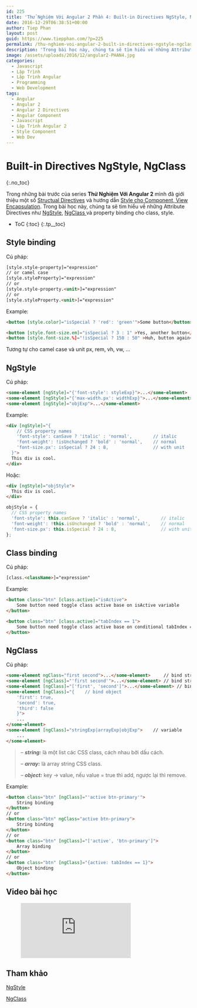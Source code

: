 ```yaml
---
id: 225
title: 'Thử Nghiệm Với Angular 2 Phần 4: Built-in Directives NgStyle, NgClass'
date: 2016-12-29T06:38:51+00:00
author: Tiep Phan
layout: post
guid: https://www.tiepphan.com/?p=225
permalink: /thu-nghiem-voi-angular-2-built-in-directives-ngstyle-ngclass/
description: 'Trong bài học này, chúng ta sẽ tìm hiểu về những Attribute Directives như NgStyle NgClass và property binding cho class, style'
image: /assets/uploads/2016/12/angular2-PHAN4.jpg
categories:
  - Javascript
  - Lập Trình
  - Lập Trình Angular
  - Programming
  - Web Development
tags:
  - Angular
  - Angular 2
  - Angular 2 Directives
  - Angular Component
  - Javascript
  - Lập Trình Angular 2
  - Style Component
  - Web Dev
---
```


# Built-in Directives NgStyle, NgClass
{:.no_toc}

Trong những bài trước của series **Thử Nghiệm Với Angular 2** mình đã giới thiệu một số <a href="https://angular.io/docs/ts/latest/guide/structural-directives.html" target="_blank">Structual Directives</a> và hướng dẫn <a href="/thu-nghiem-voi-angular-2-style-component-view-encapsulation/" target="_blank">Style cho Component, View Encapsulation</a>. Trong bài học này, chúng ta sẽ tìm hiểu về những Attribute Directives như <a href="https://angular.io/docs/ts/latest/guide/template-syntax.html#!#ngStyle" target="_blank">NgStyle</a>, <a href="https://angular.io/docs/ts/latest/guide/template-syntax.html#!#ngClass" target="_blank">NgClass </a>và property binding cho class, style.

* ToC
{:toc}
{:.tp__toc}

## Style binding

Cú pháp:

```html
[style.style-property]="expression"
// or camel case
[style.styleProperty]="expression"
// or
[style.style-property.<unit>]="expression"
// or
[style.styleProperty.<unit>]="expression"
```

Example:

```html
<button [style.color]="isSpecial ? 'red': 'green'">Some button</button>

<button [style.font-size.em]="isSpecial ? 3 : 1" >Yes, another button</button>
<button [style.font-size.%]="!isSpecial ? 150 : 50" >Huh, button again</button>
```

Tương tự cho camel case và unit px, rem, vh, vw, ...

## NgStyle

Cú pháp:
      
```html
<some-element [ngStyle]="{'font-style': styleExp}">...</some-element>
<some-element [ngStyle]="{'max-width.px': widthExp}">...</some-element>
<some-element [ngStyle]="objExp">...</some-element>
```

Example:

```html
<div [ngStyle]="{
    // CSS property names
    'font-style': canSave ? 'italic' : 'normal',        // italic
    'font-weight': !isUnchanged ? 'bold' : 'normal',    // normal
    'font-size.px': isSpecial ? 24 : 8,                 // with unit
  }">
  This div is cool.
</div>
```

Hoặc:

```html
<div [ngStyle]="objStyle">
  This div is cool.
</div>
```

```ts
objStyle = {
  // CSS property names
  'font-style': this.canSave ? 'italic' : 'normal',        // italic
  'font-weight': !this.isUnchanged ? 'bold' : 'normal',    // normal
  'font-size.px': this.isSpecial ? 24 : 8,                 // with unit
};
```

## Class binding

Cú pháp:

```html
[class.<className>]="expression"
```

Example:

```html
<button class="btn" [class.active]="isActive">
    Some button need toggle class active base on isActive variable
</button>

<button class="btn" [class.active]="tabIndex == 1">
    Some button need toggle class active base on conditional tabIndex == 1
</button>
```

## NgClass
    

Cú pháp:

```html
<some-element ngClass="first second">...</some-element>     // bind string
<some-element [ngClass]="'first second'">...</some-element> // bind string value
<some-element [ngClass]="['first', 'second']">...</some-element> // bind array
<some-element [ngClass]="{    // bind object
    'first': true,
    'second': true,
    'third': false
    }">
    ...
</some-element>
<some-element [ngClass]="stringExp|arrayExp|objExp">    // variable
    ...
</some-element>
```
      
<blockquote>
  <p>
    &#8211; <em><strong>string:</strong> </em>là một list các CSS class, cách nhau bởi dấu cách.
  </p>
  
  <p>
    &#8211; <em><strong>array:</strong> </em>là array string CSS class.
  </p>
  
  <p>
    &#8211; <em><strong>object:</strong></em> key -> value, nếu value = true thì add, ngược lại thì remove.
  </p>
</blockquote>

Example:
      
```html
<button class="btn" [ngClass]="'active btn-primary'">
    String binding
</button>
// or
<button class="btn" ngClass="active btn-primary">
    String binding
</button>
// or
<button class="btn" [ngClass]="['active', 'btn-primary']">
    Array binding
</button>
// or
<button class="btn" [ngClass]="{active: tabIndex == 1}">
    Object binding
</button>
```

## Video bài học

<figure class="video_container">
  <iframe src="https://www.youtube.com/embed/D45vVWG3hpU" frameborder="0" allowfullscreen="true"> </iframe>
</figure>

## Tham khảo

<a href="https://angular.io/docs/ts/latest/guide/template-syntax.html#!#ngStyle" target="_blank">NgStyle</a>

<a href="https://angular.io/docs/ts/latest/guide/template-syntax.html#!#ngClass" target="_blank">NgClass </a>
